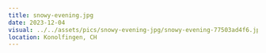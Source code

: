 ```yaml
---
title: snowy-evening.jpg
date: 2023-12-04
visual: ../../assets/pics/snowy-evening-jpg/snowy-evening-77503ad4f6.jpg
location: Konolfingen, CH
---
```


